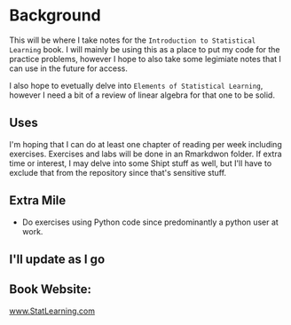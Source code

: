# Background  
This will be where I take notes for the `Introduction to Statistical Learning` book. I will mainly be using this as a place to put my code for the practice problems, however I hope to also take some legimiate notes that I can use in the future for access. 

I also hope to evetually delve into `Elements of Statistical Learning`, however I need a bit of a review of linear algebra for that one to be solid.   


## Uses  
I'm hoping that I can do at least one chapter of reading per week including exercises. Exercises and labs will be done in an Rmarkdwon folder. If extra time or interest, I may delve into some Shipt stuff as well, but I'll have to exclude that from the repository since that's sensitive stuff.  

## Extra Mile  
* Do exercises using Python code since predominantly a python user at work. 


## I'll update as I go  

## Book Website: 
www.StatLearning.com
